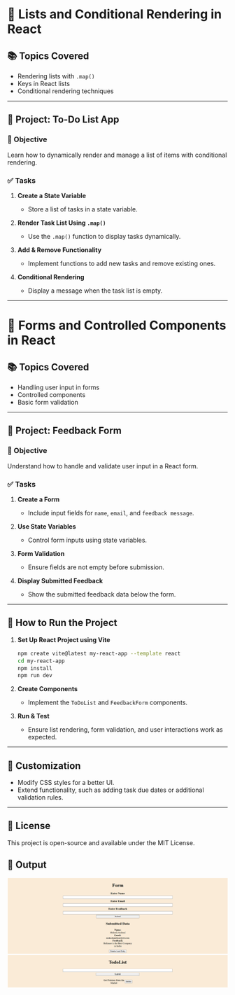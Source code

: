 # 📌 Lists and Conditional Rendering in React

## 📚 Topics Covered
- Rendering lists with `.map()`
- Keys in React lists
- Conditional rendering techniques

---

## 📝 Project: To-Do List App

### 🎯 Objective
Learn how to dynamically render and manage a list of items with conditional rendering.

### ✅ Tasks
1. **Create a State Variable**
   - Store a list of tasks in a state variable.
   
2. **Render Task List Using `.map()`**
   - Use the `.map()` function to display tasks dynamically.

3. **Add & Remove Functionality**
   - Implement functions to add new tasks and remove existing ones.

4. **Conditional Rendering**
   - Display a message when the task list is empty.

---

# 📌 Forms and Controlled Components in React

## 📚 Topics Covered
- Handling user input in forms
- Controlled components
- Basic form validation

---

## 📝 Project: Feedback Form

### 🎯 Objective
Understand how to handle and validate user input in a React form.

### ✅ Tasks
1. **Create a Form**
   - Include input fields for `name`, `email`, and `feedback message`.

2. **Use State Variables**
   - Control form inputs using state variables.

3. **Form Validation**
   - Ensure fields are not empty before submission.

4. **Display Submitted Feedback**
   - Show the submitted feedback data below the form.

---

## 🚀 How to Run the Project

1. **Set Up React Project using Vite**
   ```bash
   npm create vite@latest my-react-app --template react
   cd my-react-app
   npm install
   npm run dev
   ```

2. **Create Components**
   - Implement the `ToDoList` and `FeedbackForm` components.

3. **Run & Test**
   - Ensure list rendering, form validation, and user interactions work as expected.

---

## 🎨 Customization
- Modify CSS styles for a better UI.
- Extend functionality, such as adding task due dates or additional validation rules.

---

## 📜 License
This project is open-source and available under the MIT License.

## 📜 Output
![alt text](Form.png)
![alt text](<To-do list.png>)
